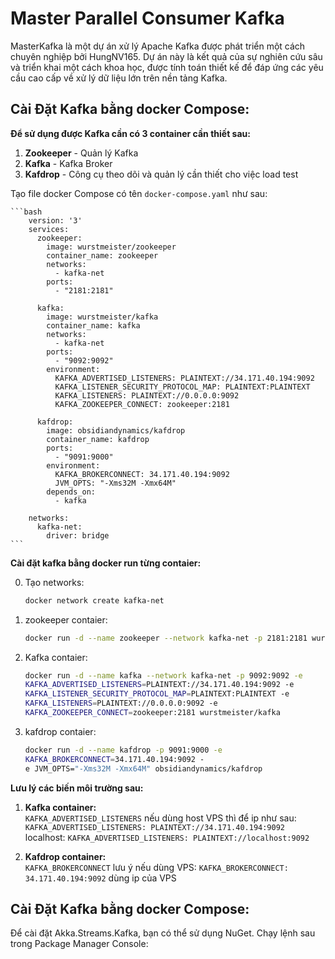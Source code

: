 # Master Parallel Consumer Kafka

MasterKafka là một dự án xử lý Apache Kafka được phát triển một cách chuyên nghiệp bởi HungNV165.
Dự án này là kết quả của sự nghiên cứu sâu và triển khai một cách khoa học, được tính toán thiết kế để đáp ứng các yêu cầu cao cấp về xử lý dữ liệu lớn trên nền tảng Kafka.


## Cài Đặt Kafka bằng docker Compose:  

**Để sử dụng được Kafka cần có 3 container cần thiết sau:**   

1. **Zookeeper** - Quản lý Kafka
2. **Kafka** - Kafka Broker
3. **Kafdrop** - Công cụ theo dõi và quản lý cần thiết cho việc load test  

Tạo file docker Compose có tên `docker-compose.yaml` như sau:  

	```bash
		version: '3'
		services:
		  zookeeper:
			image: wurstmeister/zookeeper
			container_name: zookeeper
			networks:
			  - kafka-net
			ports:
			  - "2181:2181"

		  kafka:
			image: wurstmeister/kafka
			container_name: kafka
			networks:
			  - kafka-net
			ports:
			  - "9092:9092"
			environment:
			  KAFKA_ADVERTISED_LISTENERS: PLAINTEXT://34.171.40.194:9092
			  KAFKA_LISTENER_SECURITY_PROTOCOL_MAP: PLAINTEXT:PLAINTEXT
			  KAFKA_LISTENERS: PLAINTEXT://0.0.0.0:9092
			  KAFKA_ZOOKEEPER_CONNECT: zookeeper:2181

		  kafdrop:
			image: obsidiandynamics/kafdrop
			container_name: kafdrop
			ports:
			  - "9091:9000"
			environment:
			  KAFKA_BROKERCONNECT: 34.171.40.194:9092
			  JVM_OPTS: "-Xms32M -Xmx64M"
			depends_on:
			  - kafka

		networks:
		  kafka-net:
			driver: bridge
	```

**Cài đặt kafka bằng docker run từng contaier:**   

0. Tạo networks:  
    ```bash
    docker network create kafka-net
	```	

1. zookeeper contaier:
    ```bash
	docker run -d --name zookeeper --network kafka-net -p 2181:2181 wurstmeister/zookeeper
	```	
	
1. Kafka contaier:
    ```bash
    docker run -d --name kafka --network kafka-net -p 9092:9092 -e
	KAFKA_ADVERTISED_LISTENERS=PLAINTEXT://34.171.40.194:9092 -e
	KAFKA_LISTENER_SECURITY_PROTOCOL_MAP=PLAINTEXT:PLAINTEXT -e
	KAFKA_LISTENERS=PLAINTEXT://0.0.0.0:9092 -e
	KAFKA_ZOOKEEPER_CONNECT=zookeeper:2181 wurstmeister/kafka
    ```
	
1. kafdrop contaier:
    ```bash
    docker run -d --name kafdrop -p 9091:9000 -e
	KAFKA_BROKERCONNECT=34.171.40.194:9092 -
	e JVM_OPTS="-Xms32M -Xmx64M" obsidiandynamics/kafdrop
    ```
	
	
**Lưu lý các biến môi trường sau:**   

1. **Kafka container:**  
 `KAFKA_ADVERTISED_LISTENERS` nếu dùng host VPS thì để ip như sau:
 `KAFKA_ADVERTISED_LISTENERS: PLAINTEXT://34.171.40.194:9092`  
 localhost: `KAFKA_ADVERTISED_LISTENERS: PLAINTEXT://localhost:9092`
 
2. **Kafdrop container:**  
 `KAFKA_BROKERCONNECT` lưu ý nếu dùng VPS:
 `KAFKA_BROKERCONNECT: 34.171.40.194:9092` dùng ip của VPS

## Cài Đặt Kafka bằng docker Compose:  

Để cài đặt Akka.Streams.Kafka, bạn có thể sử dụng NuGet. Chạy lệnh sau trong Package Manager Console:


